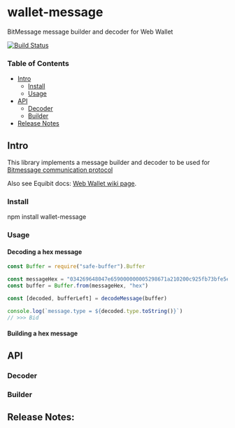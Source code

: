 # wallet-message
BitMessage message builder and decoder for Web Wallet

[![Build Status](https://travis-ci.com/Equibit/wallet-message.png?branch=master)](https://travis-ci.com/Equibit/wallet-message)

### Table of Contents

- [Intro](#intro)
  - [Install](#install)
  - [Usage](#usage)
- [API](#api)
  - [Decoder](#decoder)
  - [Builder](#builder)
- [Release Notes](#release-notes)

## Intro

This library implements a message builder and decoder to be used for [Bitmessage communication protocol](https://bitmessage.org)

Also see Equibit docs: [Web Wallet wiki page](https://github.com/Equibit/wallet-ui/wiki/BitMessage).

### Install

npm install wallet-message

### Usage

#### Decoding a hex message

```javascript
const Buffer = require("safe-buffer").Buffer

const messageHex = "034269648047e659000000005298671a210200c925fb73bfe5e5a9633aae1f25733b3a2ccd13c506bcc7ca7ada1f8496892793220000000000004a7b227175616e74697479223a20353030302c227072696365223a2022302e333333222c2266696c6c5f6f725f6b696c6c223a20226e6f222c226475726174696f6e223a2038363430307d46304402205dd2cf23a07efc9ffbd2a5907d49fd8fa59dd011118262afdba6ea0fafddc53c02205bdaa594160d4216d7b994378b7ca7ed49869870a9c259cd6f21907c812415c9"
const buffer = Buffer.from(messageHex, "hex")

const [decoded, bufferLeft] = decodeMessage(buffer)

console.log(`message.type = ${decoded.type.toString()}`)
// >>> Bid
```

#### Building a hex message

## API

### Decoder

### Builder

## Release Notes:

